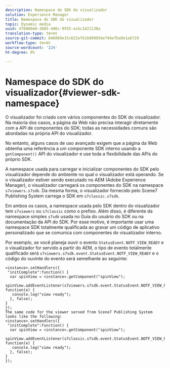 ```yaml
---
description: Namespace do SDK do visualizador
solution: Experience Manager
title: Namespace do SDK do visualizador
topic: Dynamic media
uuid: 476860e0-2685-4d6c-9555-acbc1d21138a
translation-type: tm+mt
source-git-commit: 846069e15c622efb1b899956ef84efba9e1a6729
workflow-type: tm+mt
source-wordcount: '224'
ht-degree: 0%

---
```



# Namespace do SDK do visualizador{#viewer-sdk-namespace}

O visualizador foi criado com vários componentes do SDK do visualizador. Na maioria dos casos, a página da Web não precisa interagir diretamente com a API de componentes do SDK; todas as necessidades comuns são abordadas na própria API do visualizador.

No entanto, alguns casos de uso avançado exigem que a página da Web obtenha uma referência a um componente SDK interno usando a `getComponent()` API do visualizador e use toda a flexibilidade das APIs do próprio SDK.

A namespace usada para carregar e inicializar componentes do SDK pelo visualizador depende do ambiente no qual o visualizador está operando. Se o visualizador estiver sendo executado no AEM (Adobe Experience Manager), o visualizador carregará os componentes do SDK na namespace `s7viewers.s7sdk`. Da mesma forma, o visualizador fornecido pelo Scene7 Publishing System carrega o SDK em `s7classic.s7sdk`.

Em ambos os casos, a namespace usada pelo SDK dentro do visualizador tem `s7viewers` ou `s7classic` como o prefixo. Além disso, é diferente da namespace simples `s7sdk` usada no Guia do usuário do SDK ou na documentação da API do SDK. Por esse motivo, é importante usar uma namespace SDK totalmente qualificada ao gravar um código de aplicativo personalizado que se comunica com componentes do visualizador interno.

Por exemplo, se você planeja ouvir o evento `StatusEvent.NOTF_VIEW_READY` e o visualizador for servido a partir do AEM, o tipo de evento totalmente qualificado será `s7viewers.s7sdk.event.StatusEvent.NOTF_VIEW_READY` e o código do ouvinte do evento será semelhante ao seguinte:

```
<instance>.setHandlers({ 
 "initComplete":function() { 
  var spinView = <instance>.getComponent("spinView"); 
   spinView.addEventListener(s7viewers.s7sdk.event.StatusEvent.NOTF_VIEW_READY, function(e) { 
   console.log("view ready"); 
  }, false); 
} 
}); 
The same code for the viewer served from Scene7 Publishing System looks like the following: 
<instance>.setHandlers({ 
 "initComplete":function() { 
  var spinView = <instance>.getComponent("spinView"); 
   spinView.addEventListener(s7classic.s7sdk.event.StatusEvent.NOTF_VIEW_READY, function(e) { 
   console.log("view ready"); 
  }, false); 
} 
});
```

